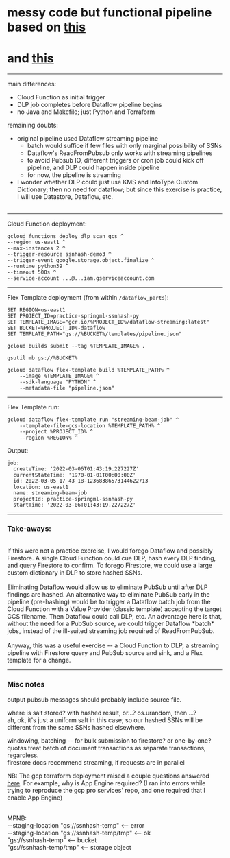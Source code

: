 

# messy code but functional pipeline based on [this](https://github.com/GoogleCloudPlatform/professional-services/tree/main/examples/dataflow-dlp-hash-pipeline) 
# and [this](https://cloud.google.com/architecture/automating-classification-of-data-uploaded-to-cloud-storage)

___

main differences: 
- Cloud Function as initial trigger
- DLP job completes before Dataflow pipeline begins
- no Java and Makefile; just Python and Terraform

remaining doubts:
- original pipeline used Dataflow streaming pipeline
  - batch would suffice if few files with only marginal possibility of SSNs
  - Dataflow's ReadFromPubsub only works with streaming pipelines
  - to avoid Pubsub IO, different triggers or cron job could kick off pipeline, and DLP could happen inside pipeline
  - for now, the pipeline is streaming
- I wonder whether DLP could just use KMS and InfoType Custom Dictionary; then no need for dataflow; but since this exercise is practice, I will use Datastore, Dataflow, etc.
<br><br>

___

Cloud Function deployment:
```
gcloud functions deploy dlp_scan_gcs ^
--region us-east1 ^
--max-instances 2 ^
--trigger-resource ssnhash-demo3 ^
--trigger-event google.storage.object.finalize ^
--runtime python39 ^
--timeout 500s ^
--service-account ...@...iam.gserviceaccount.com
```

___
Flex Template deployment (from within `/dataflow_parts`):
```
SET REGION=us-east1
SET PROJECT_ID=practice-springml-ssnhash-py
SET TEMPLATE_IMAGE="gcr.io/%PROJECT_ID%/dataflow-streaming:latest"
SET BUCKET=%PROJECT_ID%-dataflow
SET TEMPLATE_PATH="gs://%BUCKET%/templates/pipeline.json"

gcloud builds submit --tag %TEMPLATE_IMAGE% .

gsutil mb gs://%BUCKET%

gcloud dataflow flex-template build %TEMPLATE_PATH% ^
    --image %TEMPLATE_IMAGE% ^
    --sdk-language "PYTHON" ^
    --metadata-file "pipeline.json"
```

___
Flex Template run:
```
gcloud dataflow flex-template run "streaming-beam-job" ^
    --template-file-gcs-location %TEMPLATE_PATH% ^
    --project %PROJECT_ID% ^
    --region %REGION% ^
```

Output:
```
job:
  createTime: '2022-03-06T01:43:19.227227Z'
  currentStateTime: '1970-01-01T00:00:00Z'
  id: 2022-03-05_17_43_18-12368386573144622713
  location: us-east1
  name: streaming-beam-job
  projectId: practice-springml-ssnhash-py
  startTime: '2022-03-06T01:43:19.227227Z'
```
___

### Take-aways: 
<br>
If this were not a practice exercise, I would forego Dataflow and possibly Firestore.
A single Cloud Function could cue DLP, hash every DLP finding, and query Firestore to confirm.
To forego Firestore, we could use a large custom dictionary in DLP to store hashed SSNs.
<br><br>
Eliminating Dataflow would allow us to eliminate PubSub until after DLP findings are hashed. An alternative way to eliminate PubSub early in the pipeline (pre-hashing) would be to trigger a Dataflow batch job from the Cloud Function with a Value Provider (classic template) accepting the
target GCS filename. Then Dataflow could call DLP, etc. An advantage here is that, without the need for a PubSub source, we could trigger Dataflow *batch* jobs, instead of the ill-suited streaming job required of ReadFromPubSub.
<br><br>
Anyway, this was a useful exercise -- a Cloud Function to DLP, a streaming pipeline with Firestore query and PubSub source and sink, and a Flex template for a change.

___

### Misc notes

output pubsub messages should probably include source file. <br>

where is salt stored? with hashed result, or...? os.urandom, then ...? <br>
ah, ok, it's just a uniform salt in this case; so our hashed SSNs will be different from the same SSNs hashed elsewhere. <br>

windowing, batching -- for bulk submission to firestore? or one-by-one? <br>
quotas treat batch of document transactions as separate transactions, regardless. <br>
firestore docs recommend streaming, if requests are in parallel <br>

NB: The gcp terraform deployment raised a couple questions answered [here](https://binx.io/blog/2020/07/06/enabling-firestore-from-terraform/). For example, why is App Engine required? (I ran into errors while trying to reproduce the gcp pro services' repo, and one required that I enable App Engine) <br><br>

MPNB: <br>
--staging-location "gs://ssnhash-temp" <-- error <br>
--staging-location "gs://ssnhash-temp/tmp" <-- ok <br>
"gs://ssnhash-temp" <-- bucket <br>
"gs://ssnhash-temp/tmp" <-- storage object <br>
